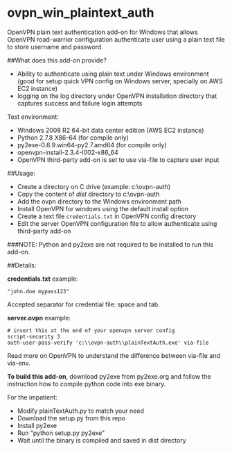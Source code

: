 ovpn_win_plaintext_auth
=======================

OpenVPN plain text authentication add-on for Windows that allows OpenVPN road-warrior configuration authenticate user using a plain text file to store username and password.

##What does this add-on provide?
- Ability to authenticate using plain text under Windows environment (good for setup quick VPN config on Windows server, specially on AWS EC2 instance)
- logging on the log directory under OpenVPN installation directory that captures success and failure login attempts

Test environment:
- Windows 2008 R2 64-bit data center edition (AWS EC2 instance)
- Python 2.7.8 X86-64 (for compile only)
- py2exe-0.6.9.win64-py2.7.amd64 (for compile only)
- openvpn-install-2.3.4-I002-x86_64
- OpenVPN third-party add-on is set to use via-file to capture user input

##Usage:

- Create a directory on C drive (example: c:\ovpn-auth)
- Copy the content of *dist* directory to c:\ovpn-auth
- Add the ovpn directory to the Windows environment path
- Install OpenVPN for windows using the default install option
- Create a text file `credentials.txt` in OpenVPN config directory
- Edit the server OpenVPN configuration file to allow authenticate using third-party add-on

###NOTE:
Python and py2exe are not required to be installed to run this add-on.

##Details:

**credentials.txt** example:

`"john.doe mypass123"`

Accepted separator for credential file: space and tab.

**server.ovpn** example:

```
# insert this at the end of your openvpn server config
script-security 3
auth-user-pass-verify 'c:\\ovpn-auth\\plainTextAuth.exe' via-file
```

Read more on OpenVPN to understand the difference between via-file and via-env.

**To build this add-on**, download py2exe from py2exe.org and follow the instruction how to compile python code into exe binary.

For the impatient:
- Modify plainTextAuth.py to match your need
- Download the setup.py from this repo
- Install py2exe
- Run "python setup.py py2exe"
- Wait until the binary is compiled and saved in dist directory
